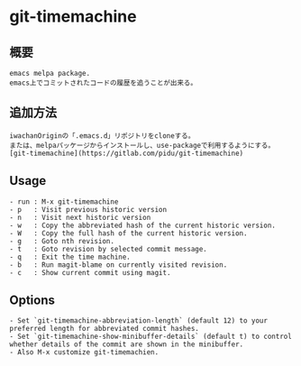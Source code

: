 
# git-timemachine

## 概要

    emacs melpa package.
    emacs上でコミットされたコードの履歴を追うことが出来る。
    
## 追加方法

    iwachanOriginの「.emacs.d」リポジトリをcloneする。
    または、melpaパッケージからインストールし、use-packageで利用するようにする。
    [git-timemachine](https://gitlab.com/pidu/git-timemachine)
    
## Usage

    - run : M-x git-timemachine
    - p   : Visit previous historic version
    - n   : Visit next historic version
    - w   : Copy the abbreviated hash of the current historic version.
    - W   : Copy the full hash of the current historic version.
    - g   : Goto nth revision.
    - t   : Goto revision by selected commit message.
    - q   : Exit the time machine.
    - b   : Run magit-blame on currently visited revision.
    - c   : Show current commit using magit.

## Options

    - Set `git-timemachine-abbreviation-length` (default 12) to your preferred length for abbreviated commit hashes.
    - Set `git-timemachine-show-minibuffer-details` (default t) to control whether details of the commit are shown in the minibuffer.
    - Also M-x customize git-timemachien.
